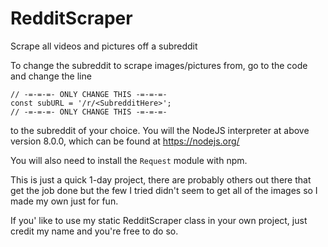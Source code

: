 # RedditScraper
Scrape all videos and pictures off a subreddit

To change the subreddit to scrape images/pictures from, go to the code and change the line

```
// -=-=-=- ONLY CHANGE THIS -=-=-=-
const subURL = '/r/<SubredditHere>';
// -=-=-=- ONLY CHANGE THIS -=-=-=-
```

to the subreddit of your choice. You will the NodeJS interpreter at above version 8.0.0, which can be found at https://nodejs.org/

You will also need to install the `Request` module with npm.

This is just a quick 1-day project, there are probably others out there that get the job done but the few I tried didn't seem to get all of the images so I made my own just for fun.

If you' like to use my static RedditScraper class in your own project, just credit my name and you're free to do so.
